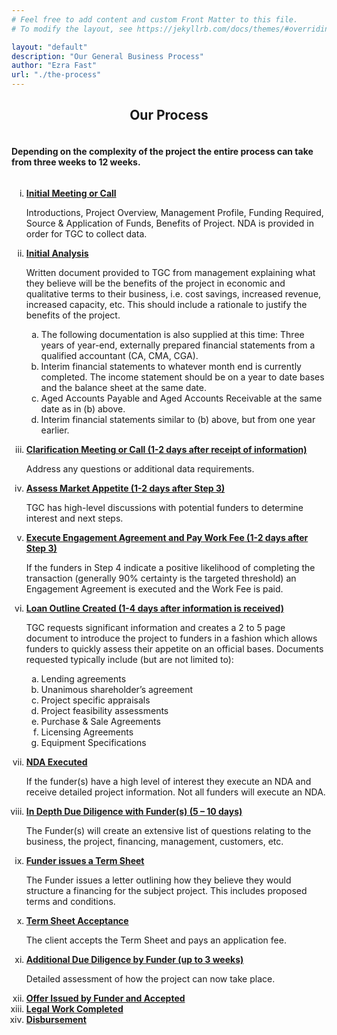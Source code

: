 ```yaml
---
# Feel free to add content and custom Front Matter to this file.
# To modify the layout, see https://jekyllrb.com/docs/themes/#overriding-theme-defaults

layout: "default"
description: "Our General Business Process"
author: "Ezra Fast"
url: "./the-process"
---
```


<div style="text-align: center;">
    <h2><strong>Our Process</strong></h2>
</div>

<div style="text-align: center; display: inline-block; text-align: left;">
    <h4>Depending on the complexity of the project the entire process can take from three weeks to 12 weeks.</h4>
</div>

<ol type="i">
    <li><strong><u>Initial Meeting or Call</u></strong></li>
        <p>
            Introductions, Project Overview, Management Profile, Funding
            Required, Source &amp; Application of Funds, Benefits of Project. NDA is provided in order for TGC
            to collect data.
        </p>
    <li><strong><u>Initial Analysis</u></strong></li>
        <p>
            <p>
                Written document provided to TGC from management explaining what they believe
                will be the benefits of the project in economic and qualitative terms to their business, i.e. cost savings,
                increased revenue, increased capacity, etc. This should include a rationale to justify the benefits of the
                project.
            </p>
            <ol type="a">
                <li>The following documentation is also supplied at this time:
                    Three years of year-end, externally prepared financial statements from a qualified
                    accountant (CA, CMA, CGA).</li>
                <li>Interim financial statements to whatever month end is currently completed. The income
                    statement should be on a year to date bases and the balance sheet at the same date.</li>
                <li>Aged Accounts Payable and Aged Accounts Receivable at the same date as in (b) above.</li>
                <li>Interim financial statements similar to (b) above, but from one year earlier.</li>
            </ol>
        </p>
    <li><strong><u>Clarification Meeting or Call (1-2 days after receipt of information)</u></strong></li>
        <p>
            Address any questions or additional data requirements.
        </p>
    <li><strong><u>Assess Market Appetite (1-2 days after Step 3)</u></strong></li>
        <p>
            TGC has high-level discussions with potential funders to determine interest and next steps.
        </p>
    <li><strong><u>Execute Engagement Agreement and Pay Work Fee (1-2 days after Step 3)</u></strong></li>
        <p>
            If the funders in Step 4 indicate a positive likelihood of completing the transaction (generally 90% certainty is the
            targeted threshold) an Engagement Agreement is executed and the Work Fee is paid.
        </p>
    <li><strong><u>Loan Outline Created (1-4 days after information is received)</u></strong></li>
        <p>
        TGC requests significant information
and creates a 2 to 5 page document to introduce the project to funders in a fashion which
allows funders to quickly assess their appetite on an official bases. Documents requested
typically include (but are not limited to):
            <ol type="a">
                <li>Lending agreements</li>
                <li>Unanimous shareholder’s agreement</li>
                <li>Project specific appraisals</li>
                <li>Project feasibility assessments</li>
                <li>Purchase &amp; Sale Agreements</li>
                <li>Licensing Agreements</li>
                <li>Equipment Specifications</li>
            </ol>
        </p>
    <li><strong><u>NDA Executed</u></strong></li>
        <p>
            If the funder(s) have a high level of interest they execute an NDA and receive
            detailed project information. Not all funders will execute an NDA.
        </p>
    <li><strong><u>In Depth Due Diligence with Funder(s) (5 – 10 days)</u></strong></li>
        <p>
            The Funder(s) will create an extensive list
            of questions relating to the business, the project, financing, management, customers, etc.
        </p>
    <li><strong><u>Funder issues a Term Sheet</u></strong></li>
        <p>
            The Funder issues a letter outlining how they believe they would
            structure a financing for the subject project. This includes proposed terms and conditions.
        </p>
    <li><strong><u>Term Sheet Acceptance</u></strong></li>
        <p>
            The client accepts the Term Sheet and pays an application fee.
        </p>
    <li><strong><u>Additional Due Diligence by Funder (up to 3 weeks)</u></strong></li>
        <p>
            Detailed assessment of how the project can now take place.
        </p>
    <li><strong><u>Offer Issued by Funder and Accepted</u></strong></li>
    <li><strong><u>Legal Work Completed</u></strong></li>
    <li><strong><u>Disbursement</u></strong></li>
</ol>



